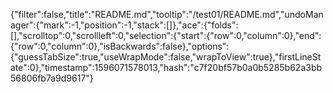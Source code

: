 {"filter":false,"title":"README.md","tooltip":"/test01/README.md","undoManager":{"mark":-1,"position":-1,"stack":[]},"ace":{"folds":[],"scrolltop":0,"scrollleft":0,"selection":{"start":{"row":0,"column":0},"end":{"row":0,"column":0},"isBackwards":false},"options":{"guessTabSize":true,"useWrapMode":false,"wrapToView":true},"firstLineState":0},"timestamp":1596071578013,"hash":"c7f20bf57b0a0b5285b62a3bb56806fb7a9d9617"}